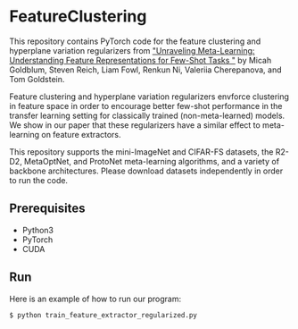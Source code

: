 # FeatureClustering

This repository contains PyTorch code for the feature clustering and hyperplane variation regularizers from ["Unraveling Meta-Learning: Understanding Feature Representations for Few-Shot Tasks
"](https://arxiv.org/abs/2002.06753) by Micah Goldblum, Steven Reich, Liam Fowl, Renkun Ni, Valeriia Cherepanova, and Tom Goldstein.

Feature clustering and hyperplane variation regularizers envforce clustering in feature space in order to encourage better few-shot performance in the transfer learning setting for classically trained (non-meta-learned) models.  We show in our paper that these regularizers have a similar effect to meta-learning on feature extractors.

This repository supports the mini-ImageNet and CIFAR-FS datasets, the R2-D2, MetaOptNet, and ProtoNet meta-learning algorithms, and a variety of backbone architectures.  Please download datasets independently in order to run the code.

## Prerequisites
* Python3
* PyTorch
* CUDA

## Run
Here is an example of how to run our program:
```
$ python train_feature_extractor_regularized.py
```
